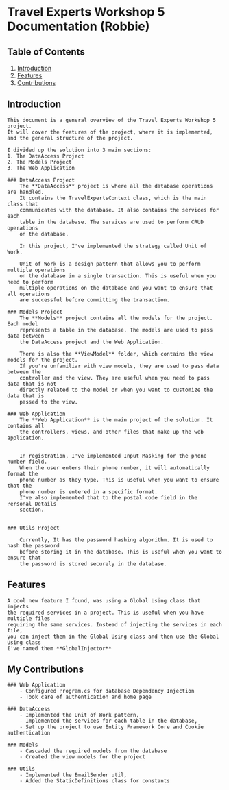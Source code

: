 # Travel Experts Workshop 5 Documentation (Robbie)

## Table of Contents
1. [Introduction](#introduction)
1. [Features](#features)
1. [Contributions](#my-contributions)


## Introduction
	This document is a general overview of the Travel Experts Workshop 5 project. 
	It will cover the features of the project, where it is implemented,
	and the general structure of the project.

	I divided up the solution into 3 main sections:
	1. The DataAccess Project
	2. The Models Project
	3. The Web Application

	### DataAccess Project
		The **DataAccess** project is where all the database operations are handled.
		It contains the TravelExpertsContext class, which is the main class that
		communicates with the database. It also contains the services for each
		table in the database. The services are used to perform CRUD operations
		on the database.

		In this project, I've implemented the strategy called Unit of Work.

		Unit of Work is a design pattern that allows you to perform multiple operations
		on the database in a single transaction. This is useful when you need to perform
		multiple operations on the database and you want to ensure that all operations
		are successful before committing the transaction.

	### Models Project
		The **Models** project contains all the models for the project. Each model
		represents a table in the database. The models are used to pass data between
		the DataAccess project and the Web Application.

		There is also the **ViewModel** folder, which contains the view models for the project.
		If you're unfamiliar with view models, they are used to pass data between the
		controller and the view. They are useful when you need to pass data that is not
		directly related to the model or when you want to customize the data that is
		passed to the view.

	### Web Application
		The **Web Application** is the main project of the solution. It contains all
		the controllers, views, and other files that make up the web application.
		

		In registration, I've implemented Input Masking for the phone number field.
		When the user enters their phone number, it will automatically format the
		phone number as they type. This is useful when you want to ensure that the
		phone number is entered in a specific format.
		I've also implemented that to the postal code field in the Personal Details 
		section.


	### Utils Project

		Currently, It has the password hashing algorithm. It is used to hash the password
		before storing it in the database. This is useful when you want to ensure that
		the password is stored securely in the database.

## Features

	A cool new feature I found, was using a Global Using class that injects
	the required services in a project. This is useful when you have multiple files
	requiring the same services. Instead of injecting the services in each file,
	you can inject them in the Global Using class and then use the Global Using class
	I've named them **GlobalInjector**


## My Contributions
	### Web Application
		- Configured Program.cs for database Dependency Injection
		- Took care of authentication and home page

	### DataAccess
		- Implemented the Unit of Work pattern,
		- Implemented the services for each table in the database,
		- Set up the project to use Entity Framework Core and Cookie authentication

	### Models
		- Cascaded the required models from the database
		- Created the view models for the project
	
	### Utils
		- Implemented the EmailSender util,
		- Added the StaticDefinitions class for constants